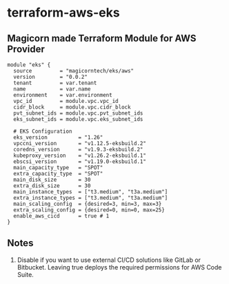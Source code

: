# terraform-aws-eks

Magicorn made Terraform Module for AWS Provider
--
```
module "eks" {
  source         = "magicorntech/eks/aws"
  version        = "0.0.2"
  tenant         = var.tenant
  name           = var.name
  environment    = var.environment
  vpc_id         = module.vpc.vpc_id
  cidr_block     = module.vpc.cidr_block
  pvt_subnet_ids = module.vpc.pvt_subnet_ids
  eks_subnet_ids = module.vpc.eks_subnet_ids

  # EKS Configuration
  eks_version          = "1.26"
  vpccni_version       = "v1.12.5-eksbuild.2"
  coredns_version      = "v1.9.3-eksbuild.2"
  kubeproxy_version    = "v1.26.2-eksbuild.1"
  ebscsi_version       = "v1.19.0-eksbuild.1"
  main_capacity_type   = "SPOT"
  extra_capacity_type  = "SPOT"
  main_disk_size       = 30
  extra_disk_size      = 30
  main_instance_types  = ["t3.medium", "t3a.medium"]
  extra_instance_types = ["t3.medium", "t3a.medium"]
  main_scaling_config  = {desired=3, min=3, max=3}
  extra_scaling_config = {desired=0, min=0, max=25}
  enable_aws_cicd      = true # 1
}
```

## Notes
1) Disable if you want to use external CI/CD solutions like GitLab or Bitbucket. Leaving true deploys the required permissions for AWS Code Suite.